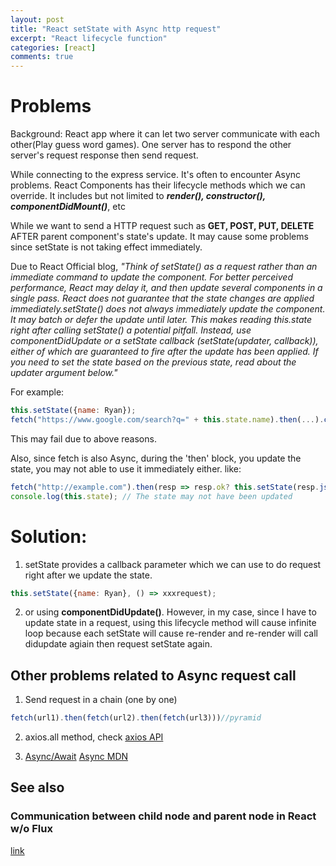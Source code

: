 ```yaml
---
layout: post
title: "React setState with Async http request"
excerpt: "React lifecycle function"
categories: [react]
comments: true
---
```


# Problems
Background: React app where it can let two server communicate with each other(Play guess word games).
One server has to respond the other server's request response then send request.

While connecting to the express service. It's often to encounter Async problems.
React Components has their lifecycle methods which we can override. It includes but not limited to 
***render(), constructor(), componentDidMount()***, etc

While we want to send a HTTP request such as **GET, POST, PUT, DELETE** AFTER parent component's state's update. It may cause
some problems since setState is not taking effect immediately.

Due to React Official blog, *"Think of setState() as a request rather than an immediate command to update the component. 
For better perceived performance, React may delay it, and then update several components in a single pass. 
React does not guarantee that the state changes are applied immediately.setState() does not always immediately update the component. 
It may batch or defer the update until later. This makes reading this.state right after calling setState() a potential pitfall. 
Instead, use componentDidUpdate or a setState callback (setState(updater, callback)), 
either of which are guaranteed to fire after the update has been applied. If you need to set the state based on the previous state, 
read about the updater argument below."* 

For example:

```javascript
this.setState({name: Ryan});
fetch("https://www.google.com/search?q=" + this.state.name).then(...).catch(...);
```

This may fail due to above reasons.

Also, since fetch is also Async, during the 'then' block, you update the state, you may not able to use it immediately either.
like:

```javascript
fetch("http://example.com").then(resp => resp.ok? this.setState(resp.json()) : Promise.reject(response.text())).catch();
console.log(this.state); // The state may not have been updated
```

# Solution: 
1. setState provides a callback parameter which we can use to do request right after we update the state.
```javascript
this.setState({name: Ryan}, () => xxxrequest);
```
2. or using **componentDidUpdate()**. However, in my case, since I have to update state in a request, using this lifecycle method
will cause infinite loop because each setState will cause re-render and re-render will call didupdate agiain then request setState again.

## Other problems related to Async request call

1. Send request in a chain (one by one)
```javascript
fetch(url1).then(fetch(url2).then(fetch(url3)))//pyramid 
```
2. axios.all method, check [axios API](https://github.com/axios/axios)

3. [Async/Await](https://hackernoon.com/6-reasons-why-javascripts-async-await-blows-promises-away-tutorial-c7ec10518dd9)
    [Async MDN](https://developer.mozilla.org/en-US/docs/Web/JavaScript/Reference/Statements/async_function)


## See also

### Communication between child node and parent node in React w/o Flux
[link](https://www.javascriptstuff.com/component-communication/)